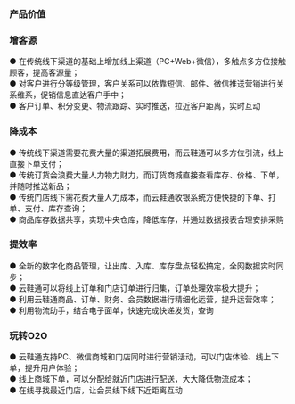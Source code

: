 ### 产品价值

### 增客源

● 在传统线下渠道的基础上增加线上渠道（PC+Web+微信），多触点多方位接触顾客，提高客源量；  
● 对客户进行分等级管理，客户关系可以依靠短信、邮件、微信推送营销进行关系维系，促销信息直达客户手中；  
● 客户订单、积分变更、物流跟踪、实时推送，拉近客户距离，实时互动

### 降成本

● 传统线下渠道需要花费大量的渠道拓展费用，而云鞋通可以多方位引流，线上直接下单支付；  
● 传统订货会浪费大量人力物力财力，而订货商城直接查看库存、价格、下单，并随时推送新品；  
● 传统门店线下需花费大量人力成本，而云鞋通收银系统方便快捷的下单、打单、支付、库存查询；  
● 商品库存数据共享，实现中央仓库，降低库存，并通过数据报表合理安排采购

### 提效率

● 全新的数字化商品管理，让出库、入库、库存盘点轻松搞定，全网数据实时同步；  
● 云鞋通可以将线上订单和门店订单进行归集，订单处理效率极大提升；  
● 利用云鞋通商品、订单、财务、会员数据进行精细化运营，提升运营效率；  
● 利用物流助手，结合电子面单，快速完成快递发货，查询

### 玩转O2O

● 云鞋通支持PC、微信商城和门店同时进行营销活动，可以门店体验、线上下单，提升用户体验；  
● 线上商城下单，可以分配给就近门店进行配送，大大降低物流成本；  
● 在线寻找最近门店，让会员线下线下近距离互动

